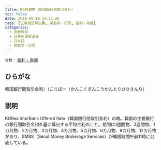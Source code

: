 ```yaml
---
title: KORIBOR（韓国銀行間取引金利）
toc: false
date: 2018-05-18 14:32:28
tags: [证券用语解说集, 英数字・記号, 金利・為替]
categories:
  - 金融服务
  - 证券用语解说集
  - 日本語
  - 英数字・記号
---
```


`分類：` [金利・為替](/tags/金利・為替/)

## ひらがな

韓国銀行間取引金利）（こりぼー（かんこくぎんこうかんとりひききんり）

## 説明

KORea InterBank Offered Rate（韓国銀行間取引金利）の略。韓国の主要銀行の銀行間取引金利を基に算出する平均金利のこと。期間は1週間物、2週間物、1カ月物、2カ月物、3カ月物、4カ月物、5カ月物、6カ月物、9カ月物、12カ月物があり、SMBS（Seoul Money Brokerage Services）が韓国時間午前11時に公表している。
